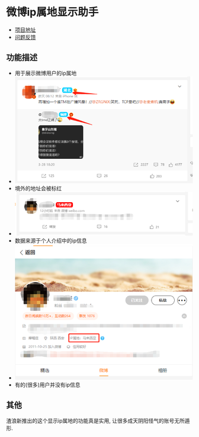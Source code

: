 # 微博ip属地显示助手

+ [项目地址](https://github.com/NiaoBlush/weibo-ip-location)
+ [问题反馈](https://github.com/NiaoBlush/weibo-ip-location/issues)

## 功能描述
+ 用于展示微博用户的ip属地
+ ![ip属地](https://github.com/NiaoBlush/weibo-ip-location/blob/master/img/img1.png?raw=true)
+ 境外的地址会被标红
+ ![ip属地](https://github.com/NiaoBlush/weibo-ip-location/blob/master/img/img2.png?raw=true)
+ 数据来源于个人介绍中的ip信息
+ ![ip来源](https://github.com/NiaoBlush/weibo-ip-location/blob/master/img/img3.png?raw=true)
+ 有的(很多)用户并没有ip信息

## 其他
渣浪新推出的这个显示ip属地的功能真是实用, 让很多成天阴阳怪气的账号无所遁形.




